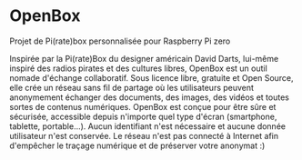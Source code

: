 # OpenBox
Projet de Pi(rate)box personnalisée pour Raspberry Pi zero

Inspirée par la Pi(rate)Box du designer américain David Darts, lui-même inspiré des radios pirates et des cultures libres, OpenBox est un outil nomade d'échange collaboratif. Sous licence libre, gratuite et Open Source, elle crée un réseau sans fil de partage où les utilisateurs peuvent anonymement échanger des documents, des images, des vidéos et toutes sortes de contenus numériques. OpenBox est conçue pour être sûre et sécurisée, accessible depuis n'importe quel type d'écran (smartphone, tablette, portable...). Aucun identifiant n'est nécessaire et aucune donnée utilisateur n'est conservée. Le réseau n'est pas connecté à Internet afin d'empêcher le traçage numérique et de préserver votre anonymat :)

